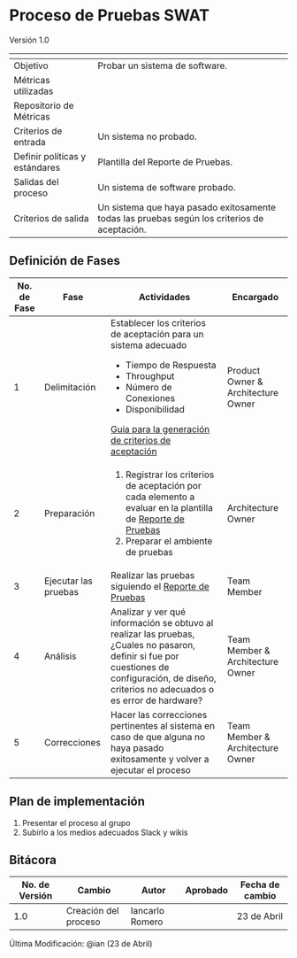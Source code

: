 # Proceso de Pruebas SWAT
Versión 1.0

[]() | []()
--|--
Objetivo | Probar un sistema de software.
Métricas utilizadas | 
Repositorio de Métricas | 
Criterios de entrada | Un sistema no probado.
Definir políticas y estándares | Plantilla del Reporte de Pruebas.
Salidas del proceso | Un sistema de software probado.
Criterios de salida | Un sistema que haya pasado exitosamente todas las pruebas según  los criterios de aceptación. 

## Definición de Fases
No. de Fase | Fase | Actividades | Encargado
------------|------|-------------|-----------
1 | Delimitación | Establecer los criterios de aceptación para un sistema adecuado<ul><li>Tiempo de Respuesta</li><li>Throughput</li><li>Número de Conexiones</li><li>Disponibilidad</li></ul>[Guia para la generación de criterios de aceptación](http://gg.com "Guia para la generación de criterios de aceptación") | Product Owner & Architecture Owner
2 | Preparación | <ol><li>Registrar los criterios de aceptación por cada elemento a evaluar en la plantilla de [Reporte de Pruebas](http://gg.com "Reporte de Pruebas")</li><li>Preparar el ambiente de pruebas</li></ol>| Architecture Owner
3 | Ejecutar las pruebas | Realizar las pruebas siguiendo el [Reporte de Pruebas](http://gg.com "Reporte de Pruebas") | Team  Member
4 | Análisis | Analizar y ver qué información se obtuvo al realizar las pruebas, ¿Cuales no pasaron, definir si fue por cuestiones de configuración, de diseño, criterios no adecuados o es error de hardware? | Team Member & Architecture Owner
5 | Correcciones | Hacer las correcciones pertinentes al sistema en caso de que alguna no haya pasado exitosamente y volver a ejecutar el proceso | Team Member & Architecture Owner

## Plan de implementación

<ol><li>Presentar el proceso al grupo</li><li>Subirlo a los medios adecuados Slack y wikis</li></ol>

## Bitácora
No. de Versión | Cambio | Autor | Aprobado | Fecha de cambio
------------|------|-------------|-----------|-----------
1.0 |Creación del proceso | Iancarlo Romero |  | 23 de Abril


Última Modificación: @ian (23 de Abril)

